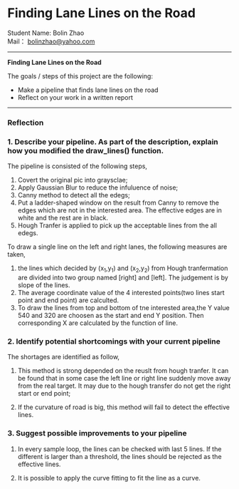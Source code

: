 # **Finding Lane Lines on the Road** 

Student Name: Bolin Zhao   
Mail： bolinzhao@yahoo.com  

---  
**Finding Lane Lines on the Road**

The goals / steps of this project are the following:
* Make a pipeline that finds lane lines on the road
* Reflect on your work in a written report


[//]: # (Image References)

[image1]: ./examples/grayscale.jpg "Grayscale"

---

### Reflection

### 1. Describe your pipeline. As part of the description, explain how you modified the draw_lines() function.

The pipeline is consisted of the following steps,

1) Covert the  original pic into graysclae;
2) Apply Gaussian Blur to reduce the infuluence of noise;
3) Canny method to detect all the edegs;
4) Put a ladder-shaped window on the result from Canny to remove the edges which are not in the interested area. The effective edges are in white and the rest are in black.
5) Hough Tranfer is applied to pick up the acceptable lines from the all edegs.


To draw a single line on the left and right lanes, the following measures are taken,

1) the lines which decided by (x<sub>1</sub>,y<sub>1</sub>) and (x<sub>2</sub>,y<sub>2</sub>) from Hough tranfermation are divided into two group named [right] and [left]. The judgement is by slope of the lines.
2) The average coordinate value of the 4 interested points(two lines start point and end point) are calculted. 
3) To draw the lines from top and bottom of tne interested area,the Y value 540 and 320 are choosen as the start and end Y position. Then corresponding X are calculated by the function of line.   


### 2. Identify potential shortcomings with your current pipeline

The shortages are identified as follow,

1) This method is strong depended on the reuslt from hough tranfer. It can be found that in some case the left line or right line suddenly move away from the real target. It may due to the hough transfer do not get the right start or end point;

2) If the curvature of road is big, this method will fail to detect the effective lines.


### 3. Suggest possible improvements to your pipeline

1) In every sample loop, the lines can be checked with last 5 lines. If the different is larger than a threshold, the lines should be rejected as the effective lines. 

2) It is possible to apply the curve fitting to fit the line as a curve.